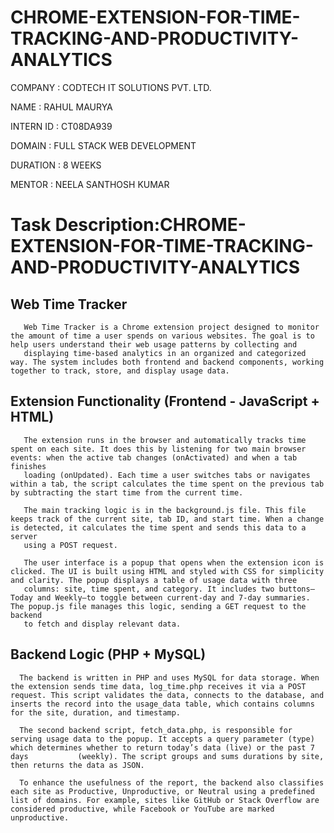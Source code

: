 # CHROME-EXTENSION-FOR-TIME-TRACKING-AND-PRODUCTIVITY-ANALYTICS

  COMPANY : CODTECH IT SOLUTIONS PVT. LTD.

  NAME : RAHUL MAURYA

  INTERN ID : CT08DA939

  DOMAIN : FULL STACK WEB DEVELOPMENT

  DURATION : 8 WEEKS

  MENTOR : NEELA SANTHOSH KUMAR

 # Task Description:CHROME-EXTENSION-FOR-TIME-TRACKING-AND-PRODUCTIVITY-ANALYTICS

  ## Web Time Tracker
       Web Time Tracker is a Chrome extension project designed to monitor the amount of time a user spends on various websites. The goal is to help users understand their web usage patterns by collecting and 
       displaying time-based analytics in an organized and categorized way. The system includes both frontend and backend components, working together to track, store, and display usage data.
  ## Extension Functionality (Frontend - JavaScript + HTML)
       The extension runs in the browser and automatically tracks time spent on each site. It does this by listening for two main browser events: when the active tab changes (onActivated) and when a tab finishes 
       loading (onUpdated). Each time a user switches tabs or navigates within a tab, the script calculates the time spent on the previous tab by subtracting the start time from the current time.

       The main tracking logic is in the background.js file. This file keeps track of the current site, tab ID, and start time. When a change is detected, it calculates the time spent and sends this data to a              server 
       using a POST request.

       The user interface is a popup that opens when the extension icon is clicked. The UI is built using HTML and styled with CSS for simplicity and clarity. The popup displays a table of usage data with three 
       columns: site, time spent, and category. It includes two buttons—Today and Weekly—to toggle between current-day and 7-day summaries. The popup.js file manages this logic, sending a GET request to the backend 
       to fetch and display relevant data.
  ## Backend Logic (PHP + MySQL)
      The backend is written in PHP and uses MySQL for data storage. When the extension sends time data, log_time.php receives it via a POST request. This script validates the data, connects to the database, and          inserts the record into the usage_data table, which contains columns for the site, duration, and timestamp.

      The second backend script, fetch_data.php, is responsible for serving usage data to the popup. It accepts a query parameter (type) which determines whether to return today’s data (live) or the past 7 days           (weekly). The script groups and sums durations by site, then returns the data as JSON.

      To enhance the usefulness of the report, the backend also classifies each site as Productive, Unproductive, or Neutral using a predefined list of domains. For example, sites like GitHub or Stack Overflow are        considered productive, while Facebook or YouTube are marked unproductive.
